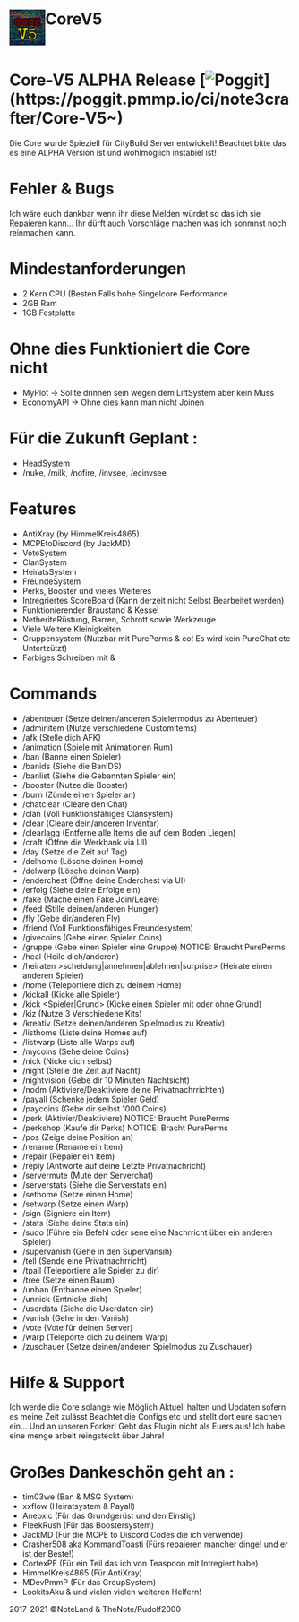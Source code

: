 <h1>CoreV5<img src="https://github.com/note3crafter/Core-V5/blob/main/resources/icon.png" height="64" width="64" align="left"></img></h1>
<br />

# Core-V5 ALPHA Release [![Poggit](https://poggit.pmmp.io/ci/note3crafter/Core-V5~)](https://poggit.pmmp.io/ci/note3crafter/Core-V5~)

  Die Core wurde Spieziell für CityBuild Server entwickelt! Beachtet bitte das es eine ALPHA Version ist und wohlmöglich instabiel ist!

# Fehler & Bugs
Ich wäre euch dankbar wenn ihr diese Melden würdet so das ich sie Repaieren kann... Ihr dürft auch Vorschläge machen was ich sonmnst noch reinmachen kann.
# Mindestanforderungen 
- 2 Kern CPU (Besten Falls hohe Singelcore Performance
- 2GB Ram 
- 1GB Festplatte

# Ohne dies Funktioniert die Core nicht 
- MyPlot -> Sollte drinnen sein wegen dem LiftSystem aber kein Muss
- EconomyAPI -> Ohne dies kann man nicht Joinen

# Für die Zukunft Geplant :
- HeadSystem
- /nuke, /milk, /nofire, /invsee, /ecinvsee

# Features
- AntiXray (by HimmelKreis4865)
- MCPEtoDiscord (by JackMD)
- VoteSystem   
- ClanSystem
- HeiratsSystem
- FreundeSystem
- Perks, Booster und vieles Weiteres
- Intregriertes ScoreBoard (Kann derzeit nicht Selbst Bearbeitet werden)  
- Funktionierender Braustand & Kessel
- NetheriteRüstung, Barren, Schrott sowie Werkzeuge
- Viele Weitere Kleinigkeiten
- Gruppensystem (Nutzbar mit PurePerms & co! Es wird kein PureChat etc Untertzützt)
- Farbiges Schreiben mit &

# Commands
- /abenteuer (Setze deinen/anderen Spielermodus zu Abenteuer)
- /adminitem (Nutze verschiedene CustomItems)
- /afk (Stelle dich AFK)
- /animation (Spiele mit Animationen Rum)
- /ban <Spieler> <ID> (Banne einen Spieler)
- /banids (Siehe die BanIDS)
- /banlist (Siehe die Gebannten Spieler ein)
- /booster (Nutze die Booster)
- /burn (Zünde einen Spieler an)
- /chatclear (Cleare den Chat)
- /clan (Voll Funktionsfähiges Clansystem)
- /clear (Cleare dein/anderen Inventar)
- /clearlagg (Entferne alle Items die auf dem Boden Liegen)
- /craft (Öffne die Werkbank via UI)
- /day (Setze die Zeit auf Tag)
- /delhome <Homename> (Lösche deinen Home)
- /delwarp <Warpname> (Lösche deinen Warp)
- /enderchest (Öffne deine Enderchest via UI)
- /erfolg (Siehe deine Erfolge ein)
- /fake (Mache einen Fake Join/Leave)
- /feed (Stille deinen/anderen Hunger)
- /fly (Gebe dir/anderen Fly)
- /friend (Voll Funktionsfähiges Freundesystem)
- /givecoins <Menge>(Gebe einen Spieler Coins)
- /gruppe <Gruppenname> (Gebe einen Spieler eine Gruppe) NOTICE: Braucht PurePerms
- /heal (Heile dich/anderen)
- /heiraten >scheidung|annehmen|ablehnen|surprise> (Heirate einen anderen Spieler)
- /home <Homename> (Teleportiere dich zu deinem Home)
- /kickall (Kicke alle Spieler)
- /kick <Spieler|Grund> (Kicke einen Spieler mit oder ohne Grund)
- /kiz (Nutze 3 Verschiedene Kits)
- /kreativ (Setze deinen/anderen Spielmodus zu Kreativ)
- /listhome (Liste deine Homes auf)
- /listwarp (Liste alle Warps auf)
- /mycoins (Sehe deine Coins)
- /nick (Nicke dich selbst)
- /night (Stelle die Zeit auf Nacht)
- /nightvision (Gebe dir 10 Minuten Nachtsicht)
- /nodm (Aktiviere/Deaktiviere deine Privatnachrrichten)
- /payall (Schenke jedem Spieler Geld)
- /paycoins (Gebe dir selbst 1000 Coins)
- /perk (Aktivier/Deaktiviere) NOTICE: Braucht PurePerms
- /perkshop (Kaufe dir Perks) NOTICE: Bracht PurePerms
- /pos (Zeige deine Position an)
- /rename (Rename ein Item)
- /repair (Repaier ein Item)
- /reply (Antworte auf deine Letzte Privatnachricht)
- /servermute (Mute den Serverchat)
- /serverstats (Siehe die Serverstats ein)
- /sethome (Setze einen Home)
- /setwarp (Setze einen Warp)
- /sign (Signiere ein Item)
- /stats (Siehe deine Stats ein)
- /sudo (Führe ein Befehl oder sene eine Nachrricht über ein anderen Spieler)
- /supervanish (Gehe in den SuperVansih)
- /tell (Sende eine Privatnachrricht)
- /tpall (Teleportiere alle Spieler zu dir)
- /tree (Setze einen Baum)
- /unban (Entbanne einen Spieler)
- /unnick (Entnicke dich)
- /userdata (Siehe die Userdaten ein)
- /vanish (Gehe in den Vanish)
- /vote (Vote für deinen Server)
- /warp (Teleporte dich zu deinem Warp)
- /zuschauer (Setze deinen/anderen Spielmodus zu Zuschauer)


# Hilfe & Support
Ich werde die Core solange wie Möglich Aktuell halten und Updaten sofern es meine Zeit zulässt
Beachtet die Configs etc und stellt dort eure sachen ein... 
Und an unseren Forker! Gebt das Plugin nicht als Euers aus! Ich habe eine menge arbeit reingsteckt über Jahre!

# Großes Dankeschön geht an :

- tim03we (Ban & MSG System)
- xxflow (Heiratsystem & Payall)
- Aneoxic (Für das Grundgerüst und den Einstig)
- FleekRush (Für das Boostersystem)
- JackMD (Für die MCPE to Discord Codes die ich verwende)
- Crasher508 aka KommandToasti (Fürs repaieren mancher dinge! und er ist der Beste!)
- CortexPE (Für ein Teil das ich von Teaspoon mit Intregiert habe) 
- HimmelKreis4865 (Für AntiXray)
- MDevPmmP (Für das GroupSystem)
- LookitsAku & und vielen vielen weiteren Helfern!

2017-2021 ©NoteLand & TheNote/Rudolf2000 







